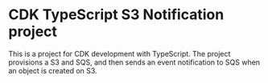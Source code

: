 # CDK TypeScript S3 Notification project

This is a project for CDK development with TypeScript. The project provisions a S3 and SQS, and then sends an event notification to SQS when an object is created on S3.

